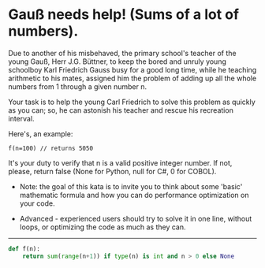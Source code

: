 # Gauß needs help! (Sums of a lot of numbers).

Due to another of his misbehaved, the primary school's teacher of the young Gauß, Herr J.G. Büttner, to keep the bored and unruly young schoolboy Karl Friedrich Gauss busy for a good long time, while he teaching arithmetic to his mates, assigned him the problem of adding up all the whole numbers from 1 through a given number n.

Your task is to help the young Carl Friedrich to solve this problem as quickly as you can; so, he can astonish his teacher and rescue his recreation interval.

Here's, an example:

```
f(n=100) // returns 5050
```
It's your duty to verify that n is a valid positive integer number. If not, please, return false (None for Python, null for C#, 0 for COBOL).

* Note: the goal of this kata is to invite you to think about some 'basic' mathematic formula and how you can do performance optimization on your code. 

* Advanced - experienced users should try to solve it in one line, without loops, or optimizing the code as much as they can.

---

```py
def f(n):
    return sum(range(n+1)) if type(n) is int and n > 0 else None
```
